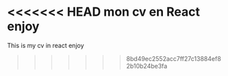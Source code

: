 <<<<<<< HEAD
mon cv en React enjoy
=======
This is my cv in react enjoy 
>>>>>>> 8bd49ec2552acc7ff27c13884ef82b10b24be3fa

